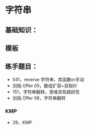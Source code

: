 
# 字符串

## 基础知识：

## 模板



## 练手题目：


- 541，reverse 字符串，库函数or手动
- 剑指 Offer 05，数组扩容+双指针
- 151，字符串翻转，思维具有跳跃性
- 剑指 Offer 58，字符串翻转

### KMP
- 28，KMP
